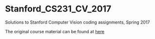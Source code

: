 # Stanford_CS231_CV_2017
Solutions to Stanford Computer Vision coding assignments, Spring 2017

The original course material can be found at [here](http://cs231n.stanford.edu/2017/)
